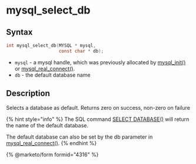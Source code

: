 # mysql\_select\_db

## Syntax

```c
int mysql_select_db(MYSQL * mysql,
                    const char * db);
```

* `mysql` - a mysql handle, which was previously allocated by [mysql\_init()](mysql_init.md) or [mysql\_real\_connect()](mysql_real_connect.md).
* `db` - the default database name

## Description

Selects a database as default. Returns zero on success, non-zero on failure

{% hint style="info" %}
The SQL command [SELECT DATABASE()](https://app.gitbook.com/s/SsmexDFPv2xG2OTyO5yV/reference/sql-statements-and-structure/sql-statements/built-in-functions/secondary-functions/information-functions/database) will return the name of the default database.

The default database can also be set by the db parameter in [mysql\_real\_connect()](mysql_real_connect.md).
{% endhint %}


{% @marketo/form formid="4316" %}
